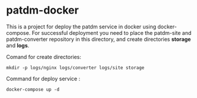 # patdm-docker
This is a project for deploy the patdm service in docker using docker-compose.
For successful deployment you need to place the patdm-site and patdm-converter repository in this directory, and create directories **storage** and **logs**.

Comand for create directories:

`mkdir -p logs/nginx logs/converter logs/site storage`

Command for deploy service :

`docker-compose up -d`
